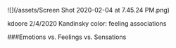 ![](/assets/Screen Shot 2020-02-04 at 7.45.24 PM.png)


kdoore 2/4/2020
Kandinsky color: feeling associations



###Emotions vs. Feelings vs. Sensations



